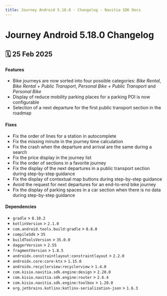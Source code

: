 ```yaml
---
title: Journey Android 5.18.0 - Changelog - Navitia SDK Docs
---
```


# Journey Android 5.18.0 Changelog

<h2>🗓 25 Feb 2025</h2>

#### Features
- Bike journeys are now sorted into four possible categories: _Bike Rental_, _Bike Rental + Public Transport_, _Personal Bike + Public Transport_ and _Personal Bike_
- Display of reduce mobility parking places for a parking POI is now configurable
- Selection of a next departure for the first public transport section in the roadmap

#### Fixes
- Fix the order of lines for a station in autocomplete
- Fix the missing minute in the journey time calculation
- Fix the crash when the departure and arrival are the same during a search
- Fix the price display in the journey list
- Fix the order of sections in a favorite journey
- Fix the display of the next departures in a public transport section during step-by-step guidance
- Fix the display of contextual map buttons during step-by-step guidance
- Avoid the request for next departures for an end-to-end bike journey
- Fix the display of parking spaces in a car section when there is no data during step-by-step guidance

#### Dependencies
- `gradle` > `8.10.2`
- `kotlinVersion` > `2.1.0`
- `com.android.tools.build:gradle` > `8.8.0`
- `compileSdk` > `35`
- `buildToolsVersion` > `35.0.0`
- `daggerVersion` > `2.55`
- `fragmentVersion` > `1.8.5`
- `androidx.constraintlayout:constraintlayout` > `2.2.0`
- `androidx.core:core-ktx` > `1.15.0`
- `androidx.recyclerview:recyclerview` > `1.4.0`
- `com.kisio.navitia.sdk.engine:design` > `2.20.0`
- `com.kisio.navitia.sdk.engine:router` > `2.6.4`
- `com.kisio.navitia.sdk.engine:toolbox` > `1.20.0`
- `org.jetbrains.kotlinx:kotlinx-serialization-json` > `1.6.3`
